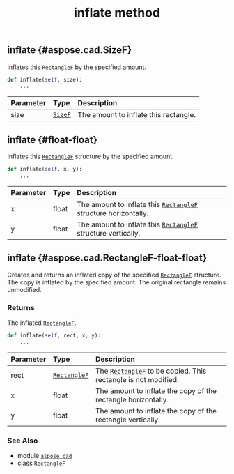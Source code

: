 ﻿---
title: inflate method
second_title: Aspose.CAD for Python via .NET API References
description: 
type: docs
weight: 50
url: /aspose.cad/rectanglef/inflate/
is_root: false
---

## inflate {#aspose.cad.SizeF}

Inflates this [`RectangleF`](/cad/python-net/aspose.cad/rectanglef) by the specified amount.



```python
def inflate(self, size):
    ...
```


| Parameter | Type | Description |
| :- | :- | :- |
| size | [`SizeF`](/cad/python-net/aspose.cad/sizef) | The amount to inflate this rectangle. |


## inflate {#float-float}

Inflates this [`RectangleF`](/cad/python-net/aspose.cad/rectanglef) structure by the specified amount.



```python
def inflate(self, x, y):
    ...
```


| Parameter | Type | Description |
| :- | :- | :- |
| x | float | The amount to inflate this [`RectangleF`](/cad/python-net/aspose.cad/rectanglef) structure horizontally. |
| y | float | The amount to inflate this [`RectangleF`](/cad/python-net/aspose.cad/rectanglef) structure vertically. |


## inflate {#aspose.cad.RectangleF-float-float}

Creates and returns an inflated copy of the specified [`RectangleF`](/cad/python-net/aspose.cad/rectanglef) structure. The copy is inflated by the specified amount. The original rectangle remains unmodified.


### Returns 


The inflated [`RectangleF`](/cad/python-net/aspose.cad/rectanglef).


```python
def inflate(self, rect, x, y):
    ...
```


| Parameter | Type | Description |
| :- | :- | :- |
| rect | [`RectangleF`](/cad/python-net/aspose.cad/rectanglef) | The [`RectangleF`](/cad/python-net/aspose.cad/rectanglef) to be copied. This rectangle is not modified. |
| x | float | The amount to inflate the copy of the rectangle horizontally. |
| y | float | The amount to inflate the copy of the rectangle vertically. |



### See Also
* module [`aspose.cad`](../../)
* class [`RectangleF`](/cad/python-net/aspose.cad/rectanglef)
